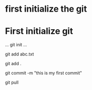 # first initialize the git

# First initialize git
...
git init
...


git add abc.txt

git add .

git commit -m "this is my first commit"

git pull

